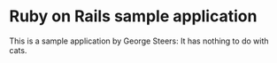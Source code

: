 # Ruby on Rails sample application

This is a sample application by George Steers: It has nothing to do with cats.  